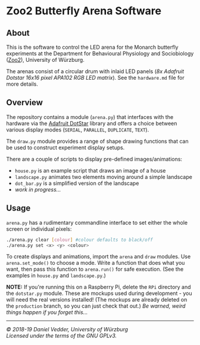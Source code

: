 # Zoo2 Butterfly Arena Software

## About

This is the software to control the LED arena for the Monarch butterfly experiments
at the Department for Behavioural Physiology and Sociobiology 
([Zoo2](https://www.biozentrum.uni-wuerzburg.de/en/zoo2/research/el-jundi-lab/)), 
University of Würzburg.

The arenas consist of a circular drum with inlaid LED panels
(*8x Adafruit Dotstar 16x16 pixel APA102 RGB LED matrix*). See the `hardware.md`
file for more details.

## Overview

The repository contains a module (`arena.py`) that interfaces with the 
hardware via the [Adafruit DotStar](https://github.com/adafruit/Adafruit_DotStar_Pi)
library and offers a choice between various display modes (`SERIAL`, `PARALLEL`,
`DUPLICATE`, `TEXT`).

The `draw.py` module provides a range of shape drawing functions that can be
used to construct experiment display setups.

There are a couple of scripts to display pre-defined images/animations:

* `house.py` is an example script that draws an image of a house
* `landscape.py` animates two elements moving around a simple landscape
* `dot_bar.py` is a simplified version of the landscape
* *work in progress...*

## Usage

`arena.py` has a rudimentary commandline interface to set either the whole screen
or individual pixels:

```bash
./arena.py clear [colour] #colour defaults to black/off
./arena.py set <x> <y> <colour>
```

To create displays and animations, import the `arena` and `draw` modules. Use 
`arena.set_mode()` to choose a mode. Write a function that does what you want, 
then pass this function to `arena.run()` for safe execution. (See the examples 
in `house.py` and `landscape.py`.)

**NOTE:** If you're running this on a Raspberry Pi, delete the `RPi` directory
and the `dotstar.py` module. These are mockups used during development - you 
will need the real versions installed! (The mockups are already deleted on the 
`production` branch, so you can just check that out.) *Be warned, weird things
happen if you forget this...*

---

*&copy; 2018-19 Daniel Vedder, University of Würzburg*  
*Licensed under the terms of the GNU GPLv3.*

